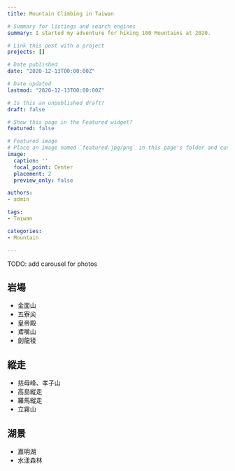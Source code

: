 ```yaml
---
title: Mountain Climbing in Taiwan

# Summary for listings and search engines
summary: I started my adventure for hiking 100 Mountains at 2020.

# Link this post with a project
projects: []

# Date published
date: "2020-12-13T00:00:00Z"

# Date updated
lastmod: "2020-12-13T00:00:00Z"

# Is this an unpublished draft?
draft: false

# Show this page in the Featured widget?
featured: false

# Featured image
# Place an image named `featured.jpg/png` in this page's folder and customize its options here.
image:
  caption: ''
  focal_point: Center
  placement: 2
  preview_only: false

authors:
- admin

tags:
- Taiwan

categories:
- Mountain

---
```


TODO: add carousel for photos

## 岩場
* 金面山
* 五寮尖
* 皇帝殿
* 鳶嘴山
* 劍龍稜

## 縱走
* 慈母峰、孝子山
* 高島縱走
* 羅馬縱走
* 立霧山

## 湖景
* 嘉明湖
* 水漾森林
